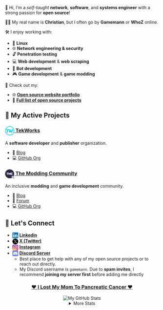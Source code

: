 👋 Hi, I'm a *self-taught* **network**, **software**, and **systems engineer** with a strong passion for **open source**!

🙋‍♂️ My real name is **Christian**, but I often go by **Gamemann** or **WhoZ** online.

🛠️ I enjoy working with:
- 🐧 **Linux**
- 🌐 **Network engineering & security**
- 🔓 **Penetration testing**
- 💻 **Web development** & **web scraping**
- 🤖 **Bot development**
- 🎮 **Game development** & **game modding**

📁 Check out my:
-  🌐 [**Open source website portfolio**](https://cdeacon.net)
-  📄 [**Full list of open source projects**](./projects.md)

## 🚀 My Active Projects
### [<img src="./images/tekworks.png" width="30px" height="30px" align="center" alt="TekWorks Icon" /> **TekWorks**](https://tekworks.net)
A **software developer** and **publisher** organization.

- 📝 [Blog](https://tekworks.net/blog)
- 💻 [GitHub Org](https://github.com/tek-works)

### [<img src="./images/tmc.png" width="30px" height="30px" align="center" alt="TMC Icon" /> **The Modding Community**](https://moddingcommunity.com)
An inclusive **modding** and **game development** community.

- 📝 [Blog](https://blog.moddingcommunity.com)
- 💬 [Forum](https://forum.moddingcommunity.com)
- 💻 [GitHub Org](https://github.com/modcommunity)

## 🤝 Let's Connect
- <img src="./images/linkedin.png" width="19px" height="19px" align="center" alt="Linkedin Icon" /> [**Linkedin**](https://www.linkedin.com/in/christiandeacon/)
- <img src="./images/x.png" width="19px" height="19px" align="center" alt="X (Twitter) Icon" /> [**X (Twitter)**](https://x.com/ChristianDeacon)
- <img src="./images/instagram.png" width="19px" height="19px" align="center" alt="Instagram Icon" /> [**Instagram**](https://www.instagram.com/cdeaconado/)
- <img src="./images/discord.png" width="19px" height="19px" align="center" alt="Discord Icon" /> [**Discord Server**](https://discord.deaconn.net/)
  * Best place to get help with any of my open source projects or to reach out directly.
  * My Discord username is `gamemann`. Due to **spam invites**, I recommend **joining my server first** before adding me directly

<div align="center">

  ### [❤️ **I Lost My Mom To Pancreatic Cancer** ❤️](https://github.com/gamemann/i-lost-my-mom-to-pancreatic-cancer)

  <img align="center" src="https://github-readme-stats.vercel.app/api?username=gamemann&count_private=true&include_all_commits=true&show_icons=true&theme=holi&custom_title=Stats" alt="My GitHub Stats" />

  <details>
    <summary>More Stats</summary>

  <img align="center" src="https://github-readme-stats.vercel.app/api/wakatime?username=gamemann&theme=holi" alt="My GitHub Time Stats" />
  </details>
</div>
